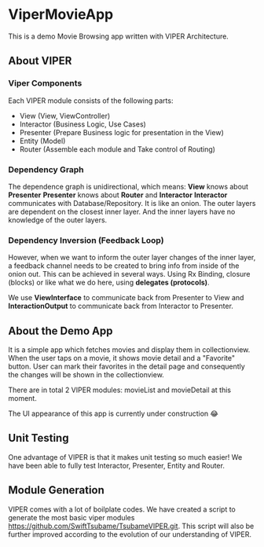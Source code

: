 # ViperMovieApp

This is a demo Movie Browsing app written with VIPER Architecture.

## About VIPER

### Viper Components

Each VIPER module consists of the following parts:

- View (View, ViewController) 
- Interactor (Business Logic, Use Cases) 
- Presenter (Prepare Business logic for presentation in the View)
- Entity (Model) 
- Router (Assemble each module and Take control of Routing)

### Dependency Graph

The dependence graph is unidirectional, which means:
**View** knows about **Presenter**
**Presenter** knows about **Router** and **Interactor** 
**Interactor** communicates with Database/Repository. 
It is like an onion. The outer layers are dependent on the closest inner layer. And the inner layers have no knowledge of the outer layers. 

### Dependency Inversion (Feedback Loop)

However, when we want to inform the outer layer changes of the inner layer, a feedback channel needs to be created to bring info from inside of the onion out.
This can be achieved in several ways. Using Rx Binding, closure (blocks) or like what we do here, using **delegates (protocols)**.

We use **ViewInterface** to communicate back from Presenter to View and **InteractionOutput** to communicate back from Interactor to Presenter.
												
## About the Demo App
It is a simple app which fetches movies and display them in collectionview. When the user taps on a movie, it shows movie detail and a "Favorite" button. User can mark their favorites in the detail page and consequently the changes will be shown in the collectionview.

There are in total 2 VIPER modules: movieList and movieDetail at this moment.

The UI appearance of this app is currently under construction 😂

## Unit Testing
One advantage of VIPER is that it makes unit testing so much easier!
We have been able to fully test Interactor, Presenter, Entity and Router. 

## Module Generation
VIPER comes with a lot of boilplate codes. We have created a script to generate the most basic viper modules https://github.com/SwiftTsubame/TsubameVIPER.git. This script will also be further improved according to the evolution of our understanding of VIPER.


